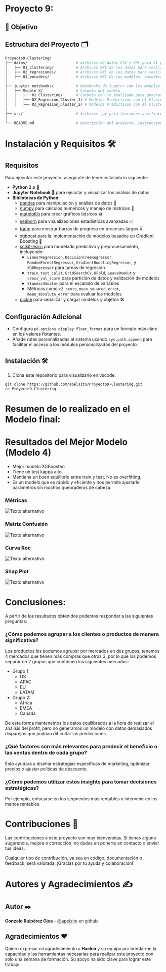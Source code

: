 # Proyecto 9: 

## 🎯 Objetivo



## Estructura del Proyecto 🗂️

```bash
Proyecto9-Clustering/
├── datos/                      # Archivos de datos CSV y PKL para el proyecto.
│   ├── 01_clustering/          # Archivos PKL de los datos para realizar los clusters.
│   ├── 02_regresiones/         # Archivos PKL de los datos para realizar las regresiones.
│   ├── 03_encoders/            # Archivos PKL de los modelos, encoders.. utilizados en los modelos.
│
├── jupyter_notebooks/          # Notebooks de Jupyter con los modelos probados.
│   ├── Modelo X/               # Carpeta del modelo
│   │   ├── 01_Clustering/      # Carpeta con lo realizado para generar los clusters
│   │   ├── 02_Regresion_Cluster_1/ # Modelos Predictivos con el Cluster 1
│   │   ├── 03_Regresion_Cluster_2/ # Modelos Predictivos con el Cluster 2
│ 
├── src/                        # Archivos .py para funciones auxiliares del proyecto.
│
└── README.md                   # Descripción del proyecto, instrucciones de instalación y uso.
```

# Instalación y Requisitos 🛠️

## Requisitos

Para ejecutar este proyecto, asegúrate de tener instalado lo siguiente:

- **Python 3.x** 🐍
- **Jupyter Notebook** 📓 para ejecutar y visualizar los análisis de datos
- **Bibliotecas de Python**:
    - [pandas](https://pandas.pydata.org/docs/) para manipulación y análisis de datos 🧹
    - [numpy](https://numpy.org/doc/stable/) para cálculos numéricos y manejo de matrices 🔢
    - [matplotlib](https://matplotlib.org/stable/index.html) para crear gráficos básicos 📊
    - [seaborn](https://seaborn.pydata.org/) para visualizaciones estadísticas avanzadas 📈
    - [tqdm](https://tqdm.github.io/) para mostrar barras de progreso en procesos largos ⏳
    - [xgboost](https://xgboost.readthedocs.io/) para la implementación de modelos basados en Gradient Boosting 🌟
    - [scikit-learn](https://scikit-learn.org/stable/) para modelado predictivo y preprocesamiento, incluyendo:
        - `LinearRegression`, `DecisionTreeRegressor`, `RandomForestRegressor`, `GradientBoostingRegressor`, y `XGBRegressor` para tareas de regresión
        - `train_test_split`, `GridSearchCV`, `KFold`, `LeaveOneOut` y `cross_val_score` para partición de datos y validación de modelos
        - `StandardScaler` para el escalado de variables
        - Métricas como `r2_score`, `mean_squared_error`, `mean_absolute_error` para evaluar los modelos
    - [pickle](https://docs.python.org/3/library/pickle.html) para serializar y cargar modelos y objetos 🛠️

## Configuración Adicional

- Configura `pd.options.display.float_format` para un formato más claro en los valores flotantes.
- Añade rutas personalizadas al sistema usando `sys.path.append` para facilitar el acceso a los módulos personalizados del proyecto.

## Instalación 🛠️

1. Clona este repositorio para visualizarlo en vscode:
```bash
git clone https://github.com/apelsito/Proyecto9-Clustering.git
cd Proyecto9-Clustering
```

# Resumen de lo realizado en el Modelo final: 

# Resultados del Mejor Modelo (Modelo 4)
- Mejor modelo XGBooster:
- Tiene un test kappa alto.
- Mantiene un buen equilibrio entre train y test. No es overfitting.
- Es un modelo que es rápido y eficiente y nos permite ajustarle parámetros sin muchos quebraderos de cabeza.
### Métricas
![Texto alternativo](src/img/métricas%20ganadoras.png)
### Matriz Confusión
![Texto alternativo](src/img/matriz_confusion.png)
### Curva Roc
![Texto alternativo](src/img/curva_roc.png)
### Shap Plot
![Texto alternativo](src/img/shap%20plot.png)

# Conclusiones:
A partir de los resultados obtenidos podemos responder a las siguientes preguntas:

### ¿Cómo podemos agrupar a los clientes o productos de manera significativa?

Los productos los podemos agrupar por mercados en dos grupos, tenemos 4 mercados que tienen más compras que otros 3, por lo que los podemos separar en 2 grupos que contienen los siguientes mercados:
- Grupo 1: 
    - US
    - APAC
    - EU
    - LATAM
- Grupo 2:
    - Africa
    - EMEA
    - Canada

De esta forma mantenemos los datos equilibrados a la hora de realizar el análisis del profit, pero no generamos un modelo con datos demasiados disparejos que podrían dificultar las predicciones.
### ¿Qué factores son más relevantes para predecir el beneficio o las ventas dentro de cada grupo?

Esto ayudará a diseñar estrategias específicas de marketing, optimizar precios o ajustar políticas de descuento.
### ¿Cómo podemos utilizar estos insights para tomar decisiones estratégicas?

Por ejemplo, enfocarse en los segmentos más rentables o intervenir en los menos rentables.

# Contribuciones 🤝

Las contribuciones a este proyecto son muy bienvenidas. Si tienes alguna sugerencia, mejora o corrección, no dudes en ponerte en contacto o enviar tus ideas.

Cualquier tipo de contribución, ya sea en código, documentación o feedback, será valorada. ¡Gracias por tu ayuda y colaboración!

# Autores y Agradecimientos ✍️

## Autor ✒️
**Gonzalo Ruipérez Ojea** - [@apelsito](https://github.com/apelsito) en github

## Agradecimientos ❤️
Quiero expresar mi agradecimiento a **Hackio** y su equipo por brindarme la capacidad y las herramientas necesarias para realizar este proyecto con solo una semana de formación. Su apoyo ha sido clave para lograr este trabajo.
